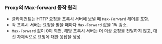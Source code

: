 ### Proxy의 Max-forward 동작 원리

- 클라이언트는 HTTP 요청을 프록시 서버에 보낼 때 `Max-Forward` 헤더를 포함.
- 각 프록시 서버는 요청을 받을 때마다 `Max-Forward` 값을 1씩 감소.
- `Max-Forward` 값이 0이 되면, 해당 프록시 서버는 더 이상 요청을 전달하지 않고, 대신 자체적으로 요청에 대한 응답을 생성.
